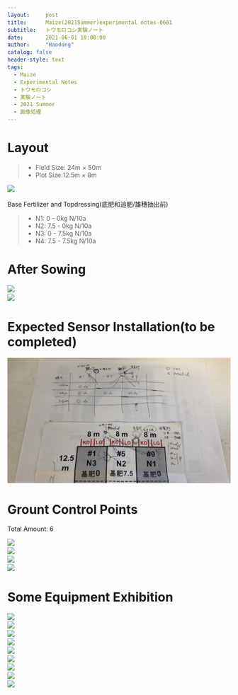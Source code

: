 ```yaml
---
layout:     post
title:      Maize(2021Summer)experimental notes-0601
subtitle:   トウモロコシ実験ノート
date:       2021-06-01 18:00:00
author:     "Haodong"
catalog: false
header-style: text
tags:
  - Maize
  - Experimental Notes
  - トウモロコシ
  - 実験ノート
  - 2021 Summer
  - 画像処理
---
```


# Layout
> + Field Size: 24m × 50m
> + Plot Size:12.5m × 8m

<div style="align: center">
<img src="https://raw.githubusercontent.com/haodong1228/haodong1228.github.io/master/img/post/210601layout 0.jpg"/>
</div>

Base Fertilizer and Topdressing(底肥和追肥/雄穗抽出前)
> + N1: 0 - 0kg N/10a
> + N2: 7.5 - 0kg N/10a
> + N3: 0 - 7.5kg N/10a
> + N4: 7.5 - 7.5kg N/10a

# After Sowing

<div style="align: center">
<img src="https://raw.githubusercontent.com/haodong1228/haodong1228.github.io/master/img/post/210601field1.jpg"/>
</div>
<div style="align: center">
<img src="https://raw.githubusercontent.com/haodong1228/haodong1228.github.io/master/img/post/210601field2.jpg"/>
</div>

# Expected Sensor Installation(to be completed)

<div style="align: center">
<img src="https://raw.githubusercontent.com/haodong1228/haodong1228.github.io/master/img/post/210601layout.jpg"/>
</div>

# Grount Control Points

Total Amount: 6 
<div style="align: center">
<img src="https://raw.githubusercontent.com/haodong1228/haodong1228.github.io/master/img/post/210601gcp1.jpg"/>
</div>
<div style="align: center">
<img src="https://raw.githubusercontent.com/haodong1228/haodong1228.github.io/master/img/post/210601gcp2.jpg"/>
</div>
<div style="align: center">
<img src="https://raw.githubusercontent.com/haodong1228/haodong1228.github.io/master/img/post/210601gcp3.jpg"/>
</div>
<div style="align: center">
<img src="https://raw.githubusercontent.com/haodong1228/haodong1228.github.io/master/img/post/210601gcp4.jpg"/>
</div>

# Some Equipment Exhibition
<div style="align: center">
<img src="https://raw.githubusercontent.com/haodong1228/haodong1228.github.io/master/img/post/210601equip1.jpg"/>
</div>
<div style="align: center">
<img src="https://raw.githubusercontent.com/haodong1228/haodong1228.github.io/master/img/post/210601equip2.jpg"/>
</div>
<div style="align: center">
<img src="https://raw.githubusercontent.com/haodong1228/haodong1228.github.io/master/img/post/210601equip3.jpg"/>
</div>
<div style="align: center">
<img src="https://raw.githubusercontent.com/haodong1228/haodong1228.github.io/master/img/post/210601equip4.jpg"/>
</div>
<div style="align: center">
<img src="https://raw.githubusercontent.com/haodong1228/haodong1228.github.io/master/img/post/210601equip5.jpg"/>
</div>
<div style="align: center">
<img src="https://raw.githubusercontent.com/haodong1228/haodong1228.github.io/master/img/post/210601equip6.jpg"/>
</div>
<div style="align: center">
<img src="https://raw.githubusercontent.com/haodong1228/haodong1228.github.io/master/img/post/210601equip7.jpg"/>
</div>
<div style="align: center">
<img src="https://raw.githubusercontent.com/haodong1228/haodong1228.github.io/master/img/post/210601equip8.jpg"/>
</div>
<div style="align: center">
<img src="https://raw.githubusercontent.com/haodong1228/haodong1228.github.io/master/img/post/210601equip9.jpg"/>
</div>



